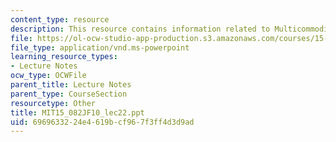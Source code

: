 ```yaml
---
content_type: resource
description: This resource contains information related to Multicommodity flows 2.
file: https://ol-ocw-studio-app-production.s3.amazonaws.com/courses/15-082j-network-optimization-fall-2010/6969633224e4619bcf967f3ff4d3d9ad_MIT15_082JF10_lec22.ppt
file_type: application/vnd.ms-powerpoint
learning_resource_types:
- Lecture Notes
ocw_type: OCWFile
parent_title: Lecture Notes
parent_type: CourseSection
resourcetype: Other
title: MIT15_082JF10_lec22.ppt
uid: 69696332-24e4-619b-cf96-7f3ff4d3d9ad
---
```

